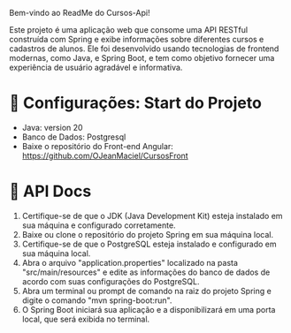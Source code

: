 Bem-vindo ao ReadMe do Cursos-Api!

Este projeto é uma aplicação web que consome uma API RESTful construída com Spring e exibe informações sobre diferentes cursos e cadastros de alunos. Ele foi desenvolvido usando tecnologias de frontend modernas, como Java, e Spring Boot, e tem como objetivo fornecer uma experiência de usuário agradável e informativa.

# 📝 Configurações: Start do Projeto

- Java: version 20
- Banco de Dados: Postgresql
- Baixe o repositório do Front-end Angular: https://github.com/OJeanMaciel/CursosFront

# 🚦 API Docs

1. Certifique-se de que o JDK (Java Development Kit) esteja instalado em sua máquina e configurado corretamente.
2. Baixe ou clone o repositório do projeto Spring em sua máquina local.
3. Certifique-se de que o PostgreSQL esteja instalado e configurado em sua máquina local.
4. Abra o arquivo "application.properties" localizado na pasta "src/main/resources" e edite as informações do banco de dados de acordo com suas configurações do PostgreSQL.
5. Abra um terminal ou prompt de comando na raiz do projeto Spring e digite o comando "mvn spring-boot:run".
6. O Spring Boot iniciará sua aplicação e a disponibilizará em uma porta local, que será exibida no terminal.
